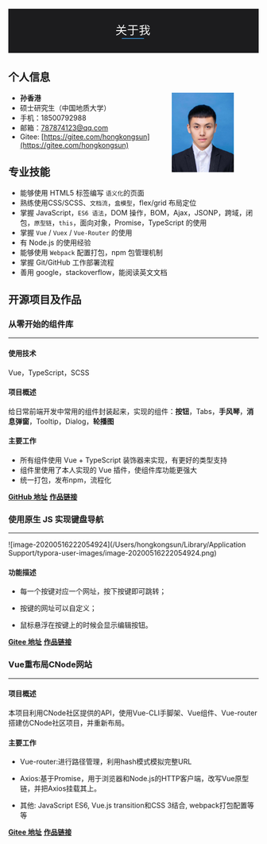 ![](./about.png)

## 个人信息

- **孙香港**<img src='./resume.jpeg' style='float:right; width:125px;height:183 px; padding-right:50px'/>
- 硕士研究生（中国地质大学）
- 手机：18500792988
- 邮箱：[787874123@qq.com](787874123@qq.com)
- Gitee: [https://gitee.com/hongkongsun](https://gitee.com/hongkongsun)

## 专业技能

- 能够使用 HTML5 标签编写 `语义化`的页面
- 熟练使用CSS/SCSS、`文档流`，`盒模型`，flex/grid 布局定位
- 掌握 JavaScript，`ES6 语法`，DOM 操作，BOM，Ajax，JSONP，跨域，闭包，`原型链`，`this`，面向对象，Promise，TypeScript 的使用
- 掌握 `Vue` / `Vuex` / `Vue-Router` 的使用
- 有 Node.js 的使用经验
- 能够使用 `Webpack` 配置打包，npm 包管理机制
- 掌握 Git/GitHub 工作部署流程
- 善用 google，stackoverflow，能阅读英文文档

## 开源项目及作品

### 从零开始的组件库

---

#### 使用技术

Vue，TypeScript，SCSS

#### 项目概述

给日常前端开发中常用的组件封装起来，实现的组件：**按钮**，Tabs，**手风琴**，**消息弹窗**，Tooltip，Dialog，**轮播图**

#### 主要工作

- 所有组件使用 Vue + TypeScript 装饰器来实现，有更好的类型支持
- 组件里使用了本人实现的 Vue 插件，使组件库功能更强大
- 统一打包，发布npm，流程化

 [**GitHub 地址**](https://github.com/HongKongSun/Vue-UI)     [**作品链接**](https://hongkongsun.github.io/Vue-UI/)



### 使用原生 JS 实现键盘导航

---

![image-20200516222054924](/Users/hongkongsun/Library/Application Support/typora-user-images/image-20200516222054924.png)

#### 功能描述

- 每一个按键对应一个网址，按下按键即可跳转；

- 按键的网址可以自定义；

- 鼠标悬浮在按键上的时候会显示编辑按钮。

 [**Gitee 地址**](https://gitee.com/hongkongsun/KeyBoard_nav/tree/master/keyboard-nav-master)     [**作品链接**](http://hongkongsun.gitee.io/keyboard_nav)



### Vue重布局CNode网站

---

#### 项目概述

本项目利用CNode社区提供的API，使用Vue-CLI手脚架、Vue组件、Vue-router搭建仿CNode社区项目，并重新布局。

#### 主要工作

- Vue-router:进行路径管理，利用hash模式模拟完整URL

- Axios:基于Promise，用于浏览器和Node.js的HTTP客户端，改写Vue原型链，并把Axios挂载其上。

- 其他: JavaScript ES6, Vue.js transition和CSS 3结合, webpack打包配置等等

 [**Gitee 地址**](https://gitee.com/hongkongsun/cnode)     [**作品链接**](http://hongkongsun.gitee.io/cnode)